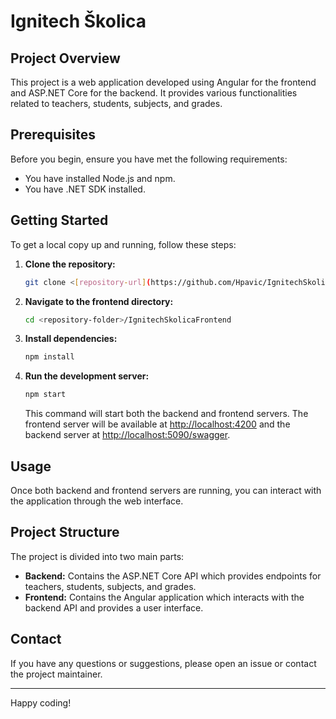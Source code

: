# Ignitech Školica

## Project Overview

This project is a web application developed using Angular for the frontend and ASP.NET Core for the backend. It provides various functionalities related to teachers, students, subjects, and grades.

## Prerequisites

Before you begin, ensure you have met the following requirements:

- You have installed Node.js and npm.
- You have .NET SDK installed.

## Getting Started

To get a local copy up and running, follow these steps:

1. **Clone the repository:**

    ```sh
    git clone <[repository-url](https://github.com/Hpavic/IgnitechSkolica.git)>
    ```

2. **Navigate to the frontend directory:**

    ```sh
    cd <repository-folder>/IgnitechSkolicaFrontend
    ```

3. **Install dependencies:**

    ```sh
    npm install
    ```

4. **Run the development server:**

    ```sh
    npm start
    ```

    This command will start both the backend and frontend servers. The frontend server will be available at [http://localhost:4200](http://localhost:4200) and the backend server at [http://localhost:5090/swagger](http://localhost:5090/swagger).

## Usage

Once both backend and frontend servers are running, you can interact with the application through the web interface.

## Project Structure

The project is divided into two main parts:

- **Backend:** Contains the ASP.NET Core API which provides endpoints for teachers, students, subjects, and grades.
- **Frontend:** Contains the Angular application which interacts with the backend API and provides a user interface.


## Contact

If you have any questions or suggestions, please open an issue or contact the project maintainer.

---

Happy coding!
